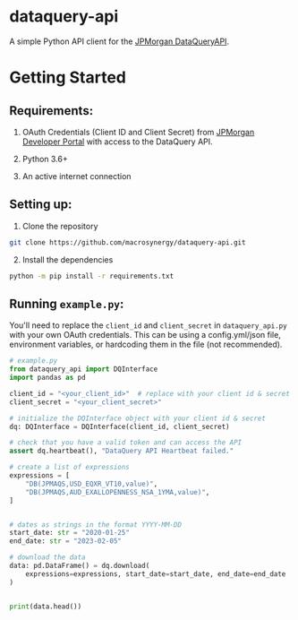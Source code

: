 # dataquery-api

A simple Python API client for the [JPMorgan DataQuery](https://www.jpmorgan.com/solutions/cib/markets/dataquery)[API](https://developer.jpmorgan.com/products/dataquery_api).

# Getting Started

## Requirements:

1. OAuth Credentials (Client ID and Client Secret) from [JPMorgan Developer Portal](https://developer.jpmorgan.com/) with access to the DataQuery API.

1. Python 3.6+

1. An active internet connection

## Setting up:

1. Clone the repository

```bash
git clone https://github.com/macrosynergy/dataquery-api.git
```

2. Install the dependencies

```bash
python -m pip install -r requirements.txt
```

## Running `example.py`:

You'll need to replace the `client_id` and `client_secret` in `dataquery_api.py` with your own OAuth credentials. This can be using a config.yml/json file, environment variables, or hardcoding them in the file (not recommended).

```python
# example.py
from dataquery_api import DQInterface
import pandas as pd

client_id = "<your_client_id>"  # replace with your client id & secret
client_secret = "<your_client_secret>"

# initialize the DQInterface object with your client id & secret
dq: DQInterface = DQInterface(client_id, client_secret)

# check that you have a valid token and can access the API
assert dq.heartbeat(), "DataQuery API Heartbeat failed."

# create a list of expressions
expressions = [
    "DB(JPMAQS,USD_EQXR_VT10,value)",
    "DB(JPMAQS,AUD_EXALLOPENNESS_NSA_1YMA,value)",
]


# dates as strings in the format YYYY-MM-DD
start_date: str = "2020-01-25"
end_date: str = "2023-02-05"

# download the data
data: pd.DataFrame() = dq.download(
    expressions=expressions, start_date=start_date, end_date=end_date
)


print(data.head())

```
